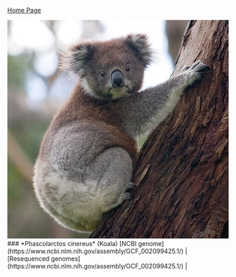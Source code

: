 [Home Page](index.md)



<img src = "images/Phascolartus_cinereus.jpg">
### *Phascolarctos cinereus* (Koala)
[NCBI genome](https://www.ncbi.nlm.nih.gov/assembly/GCF_002099425.1/)  |  [Resequenced genomes](https://www.ncbi.nlm.nih.gov/assembly/GCF_002099425.1/)  |  

